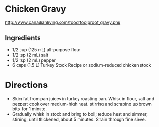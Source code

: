 # Chicken Gravy
http://www.canadianliving.com/food/foolproof_gravy.php

## Ingredients
* 1/2 cup (125 mL) all-purpose flour
* 1/2 tsp (2 mL) salt
* 1/2 tsp (2 mL) pepper
* 6 cups (1.5 L) Turkey Stock Recipe or sodium-reduced chicken stock

# Directions
* Skim fat from pan juices in turkey roasting pan. Whisk in flour, salt and pepper; cook over medium-high heat, stirring and scraping up brown bits, for 1 minute.
* Gradually whisk in stock and bring to boil; reduce heat and simmer, stirring, until thickened, about 5 minutes. Strain through fine sieve. 
